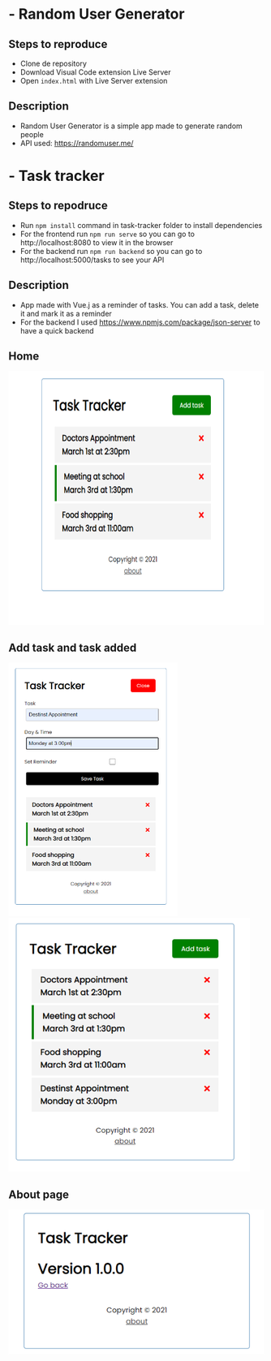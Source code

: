 # - Random User Generator

## Steps to reproduce
- Clone de repository
- Download Visual Code extension Live Server
- Open `index.html` with Live Server extension

## Description
- Random User Generator is a simple app made to generate random people
- API used: https://randomuser.me/

# - Task tracker

## Steps to repodruce
- Run `npm install` command in task-tracker folder to install dependencies
- For the frontend run `npm run serve` so you can go to http://localhost:8080 to view it in the browser
- For the backend run `npm run backend` so you can go to http://localhost:5000/tasks to see your API

## Description
- App made with Vue.j as a reminder of tasks. You can add a task, delete it and mark it as a reminder
- For the backend I used https://www.npmjs.com/package/json-server to have a quick backend

## Home
<img src="task-tracker\src\assets\tk-home.PNG" alt="task-home" height="500px">

## Add task and task added
<img src="task-tracker\src\assets\tk-add-task.PNG" alt="add-task" height="500px"><img src="task-tracker\src\assets\tk-task-added.PNG" alt="added-task" height="500px">

## About page
<img src="task-tracker\src\assets\tk-about.PNG" alt="about" widht="500px">


